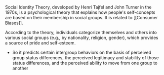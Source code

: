 Social Identity Theory, developed by Henri Tajfel and John Turner in the 1970s, is a psychological theory that explains how people's self-concepts are based on their membership in social groups. It is related to [[Consumer Biases]].

According to the theory, individuals categorize themselves and others into various social groups (e.g., by nationality, religion, gender), which provides a source of pride and self-esteem.
- So it predicts certain intergroup behaviors on the basis of perceived group status differences, the perceived legitimacy and stability of those status differences, and the perceived ability to move from one group to another